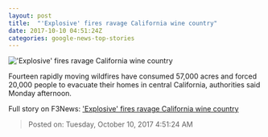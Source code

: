 ```yaml
---
layout: post
title:  "'Explosive' fires ravage California wine country"
date: 2017-10-10 04:51:24Z
categories: google-news-top-stories
---
```


!['Explosive' fires ravage California wine country](http://i2.cdn.cnn.com/cnnnext/dam/assets/171009071730-01-napa-county-wildfire-super-tease.jpg)

Fourteen rapidly moving wildfires have consumed 57,000 acres and forced 20,000 people to evacuate their homes in central California, authorities said Monday afternoon.


Full story on F3News: ['Explosive' fires ravage California wine country](http://www.f3nws.com/n/JkbaqH)

> Posted on: Tuesday, October 10, 2017 4:51:24 AM
